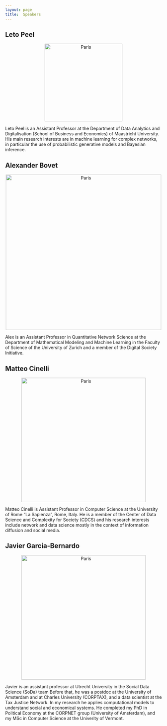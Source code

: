 ```yaml
---
layout: page
title:  Speakers
---
```

## Leto Peel

<p style="text-align:center;"><img src="/assets/image/celroz.png](https://piratepeel.github.io/img/leto_300.png" width="250" alt="Paris" class="center" /></p> <!--#height="300"-->

Leto Peel is an Assistant Professor at the Department of Data Analytics and Digitalisation (School of Business and Economics) of Maastricht University. His main research interests are in machine learning for complex networks, in particular the use of probabilistic generative models and Bayesian inference.

## Alexander Bovet

<p style="text-align:center;"><img src="https://alexbovet.github.io/assets/images/bio-photo.jpg" width="500" alt="Paris" class="center" /></p>

Alex is an Assistant Professor in Quantitative Network Science at the Department of Mathematical Modeling and Machine Learning in the Faculty of Science of the University of Zurich and a member of the Digital Society Initiative. 


## Matteo Cinelli

<p style="text-align:center;"><img src="https://research.uniroma1.it/sites/default/files/styles/medium/public/img_3553_1.jpg?itok=4-gDnmvQ" width="400" alt="Paris" class="center" /></p>

Matteo Cinelli is Assistant Professor in Computer Science at the University of Rome “La Sapienza”, Rome, Italy. He is a member of the Center of Data Science and Complexity for Society (CDCS) and his research interests include network and data science mostly in the context of information diffusion and social media.


## Javier Garcia-Bernardo

<p style="text-align:center;"><img src="https://javier.science/assets/img/profile-img.jpg" width="400" alt="Paris" class="center" /></p>

Javier is an assistant professor at Utrecht University in the Social Data Science (SoDa) team Before that, he was a postdoc at the University of Amsterdam and at Charles University (CORPTAX), and a data scientist at the Tax Justice Network. In my research he applies computational models to understand social and economical systems. He completed my PhD in Political Economy at the CORPNET group (University of Amsterdam), and my MSc in Computer Science at the Univerity of Vermont. 

<!-- https://mmistakes.github.io/jekyll-theme-basically-basic/markup/markup-image-alignment/ -->
